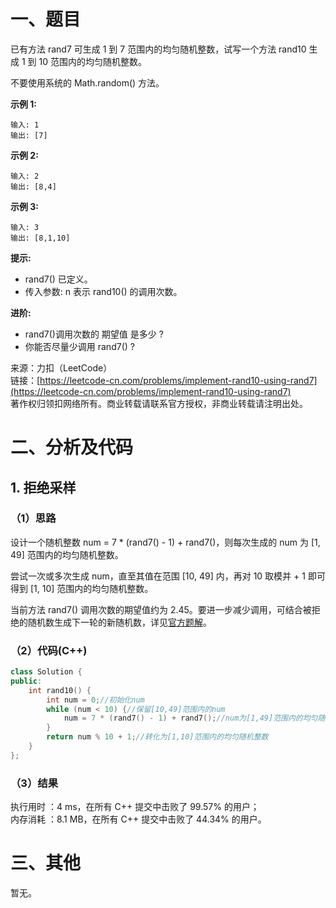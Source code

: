 # 一、题目
已有方法 rand7 可生成 1 到 7 范围内的均匀随机整数，试写一个方法 rand10 生成 1 到 10 范围内的均匀随机整数。    
    
不要使用系统的 Math.random() 方法。   
    
**示例 1:**   
```
输入: 1
输出: [7]
```
**示例 2:**    
```
输入: 2
输出: [8,4]
```
**示例 3:**   
```
输入: 3
输出: [8,1,10]
```
**提示:**   
- rand7() 已定义。
- 传入参数: n 表示 rand10() 的调用次数。
     
     
**进阶:**    
- rand7()调用次数的 期望值 是多少 ?
- 你能否尽量少调用 rand7() ?
    
    
来源：力扣（LeetCode）    
链接：[https://leetcode-cn.com/problems/implement-rand10-using-rand7](https://leetcode-cn.com/problems/implement-rand10-using-rand7)     
著作权归领扣网络所有。商业转载请联系官方授权，非商业转载请注明出处。    
# 二、分析及代码    
## 1. 拒绝采样
### （1）思路
设计一个随机整数 num = 7 * (rand7() - 1) + rand7()，则每次生成的 num 为 [1, 49] 范围内的均匀随机整数。    
    
尝试一次或多次生成 num，直至其值在范围 [10, 49] 内，再对 10 取模并 + 1 即可得到 [1, 10] 范围内的均匀随机整数。   
    
当前方法 rand7() 调用次数的期望值约为 2.45。要进一步减少调用，可结合被拒绝的随机数生成下一轮的新随机数，详见[官方题解](https://leetcode-cn.com/problems/implement-rand10-using-rand7/solution/yong-rand7-shi-xian-rand10-by-leetcode-s-qbmd/)。     
### （2）代码(C++)
```cpp
class Solution {
public:
    int rand10() {
        int num = 0;//初始化num
        while (num < 10) {//保留[10,49]范围内的num
            num = 7 * (rand7() - 1) + rand7();//num为[1,49]范围内的均匀随机整数
        }
        return num % 10 + 1;//转化为[1,10]范围内的均匀随机整数
    }
};
```
### （3）结果
执行用时 ：4 ms，在所有 C++ 提交中击败了 99.57% 的用户；    
内存消耗 ：8.1 MB，在所有 C++ 提交中击败了 44.34% 的用户。      
# 三、其他
暂无。  
